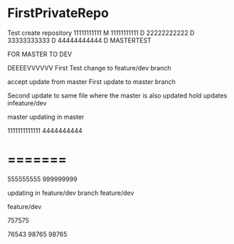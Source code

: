 # FirstPrivateRepo
Test create repository
11111111111 M
11111111111 D
22222222222 D
33333333333 D
44444444444 D
MASTERTEST

FOR MASTER TO DEV


DEEEEVVVVVV
First Test change to feature/dev branch

accept update from master
First update to master branch

Second update to same file where the master is also updated
hold updates infeature/dev

master
updating in master

1111111111111
4444444444

=======
=======
555555555
999999999

updating in feature/dev branch
feature/dev

feature/dev

757575

76543
98765
98765

